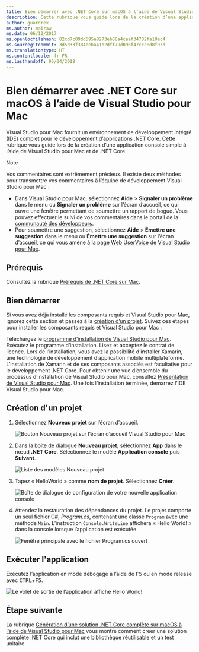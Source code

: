 ```yaml
---
title: Bien démarrer avec .NET Core sur macOS à l’aide de Visual Studio pour Mac
description: Cette rubrique vous guide lors de la création d’une application console simple à l’aide de Visual Studio pour Mac et de .NET Core.
author: guardrex
ms.author: mairaw
ms.date: 06/12/2017
ms.openlocfilehash: 82cd7c09dd595a8273eb88a4caaf34782fa10ac4
ms.sourcegitcommit: 3d5d33f384eeba41b2dff79d096f47ccc8d8f03d
ms.translationtype: HT
ms.contentlocale: fr-FR
ms.lasthandoff: 05/04/2018
---
```

# <a name="getting-started-with-net-core-on-macos-using-visual-studio-for-mac"></a>Bien démarrer avec .NET Core sur macOS à l’aide de Visual Studio pour Mac

Visual Studio pour Mac fournit un environnement de développement intégré (IDE) complet pour le développement d’applications .NET Core. Cette rubrique vous guide lors de la création d’une application console simple à l’aide de Visual Studio pour Mac et de .NET Core.

> [!NOTE]
> Vos commentaires sont extrêmement précieux. Il existe deux méthodes pour transmettre vos commentaires à l’équipe de développement Visual Studio pour Mac :
> * Dans Visual Studio pour Mac, sélectionnez **Aide** > **Signaler un problème** dans le menu ou **Signaler un problème** sur l’écran d’accueil, ce qui ouvre une fenêtre permettant de soumettre un rapport de bogue. Vous pouvez effectuer le suivi de vos commentaires dans le portail de la [communauté des développeurs](https://developercommunity.visualstudio.com/spaces/8/index.html).
> * Pour soumettre une suggestion, sélectionnez **Aide** > **Émettre une suggestion** dans le menu ou **Émettre une suggestion** sur l’écran d’accueil, ce qui vous amène à la [page Web UserVoice de Visual Studio pour Mac](https://visualstudio.uservoice.com/forums/563332-visual-studio-for-mac).

## <a name="prerequisites"></a>Prérequis

Consultez la rubrique [Prérequis de .NET Core sur Mac](../../core/macos-prerequisites.md).

## <a name="getting-started"></a>Bien démarrer

Si vous avez déjà installé les composants requis et Visual Studio pour Mac, ignorez cette section et passez à la [création d’un projet](#creating-a-project). Suivez ces étapes pour installer les composants requis et Visual Studio pour Mac :

Téléchargez le [programme d’installation de Visual Studio pour Mac](https://www.visualstudio.com/vs/visual-studio-mac/). Exécutez le programme d’installation. Lisez et acceptez le contrat de licence. Lors de l’installation, vous avez la possibilité d’installer Xamarin, une technologie de développement d’application mobile multiplateforme. L’installation de Xamarin et de ses composants associés est facultative pour le développement .NET Core. Pour obtenir une vue d’ensemble du processus d’installation de Visual Studio pour Mac, consultez [Présentation de Visual Studio pour Mac](https://developer.xamarin.com/guides/cross-platform/visual-studio-mac/). Une fois l’installation terminée, démarrez l’IDE Visual Studio pour Mac.

## <a name="creating-a-project"></a>Création d'un projet

1. Sélectionnez **Nouveau projet** sur l’écran d’accueil.

   ![Bouton Nouveau projet sur l’écran d’accueil Visual Studio pour Mac](./media/using-on-mac-vs/vsmac1.png)

1. Dans la boîte de dialogue **Nouveau projet**, sélectionnez **App** dans le nœud **.NET Core**. Sélectionnez le modèle **Application console** puis **Suivant**.

   ![Liste des modèles Nouveau projet](./media/using-on-mac-vs/vsmac2.png)

1. Tapez « HelloWorld » comme **nom de projet**. Sélectionnez **Créer**.

   ![Boîte de dialogue de configuration de votre nouvelle application console](./media/using-on-mac-vs/vsmac3.png)

1. Attendez la restauration des dépendances du projet. Le projet comporte un seul fichier C#, *Program.cs*, contenant une classe `Program` avec une méthode `Main`. L’instruction `Console.WriteLine` affichera « Hello World! » dans la console lorsque l’application est exécutée.

   ![Fenêtre principale avec le fichier Program.cs ouvert](./media/using-on-mac-vs/vsmac4.png)

## <a name="run-the-application"></a>Exécuter l'application

Exécutez l’application en mode débogage à l’aide de <kbd>F5</kbd> ou en mode release avec <kbd>CTRL</kbd>+<kbd>F5</kbd>.

![Le volet de sortie de l’application affiche Hello World!](./media/using-on-mac-vs/vsmac5.png)

## <a name="next-step"></a>Étape suivante

La rubrique [Génération d’une solution .NET Core complète sur macOS à l’aide de Visual Studio pour Mac](using-on-mac-vs-full-solution.md) vous montre comment créer une solution complète .NET Core qui inclut une bibliothèque réutilisable et un test unitaire.

